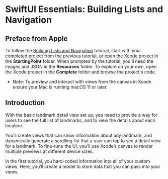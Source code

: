 # SwiftUI Essentials: Building Lists and Navigation


## Preface from Apple
To follow the [Building Lists and Navigation](https://developer.apple.com/tutorials/swiftui/building-lists-and-navigation) tutorial, start with your completed project from the previous tutorial, or open the Xcode project in the **StartingPoint** folder. When prompted by the tutorial, you'll need the images and JSON in the **Resources** folder. To explore on your own, open the Xcode project in the **Complete** folder and browse the project's code.

- Note: To preview and interact with views from the canvas in Xcode ensure your Mac is running macOS 11 or later.

## Introduction
With the basic landmark detail view set up, you need to provide a way for users to see the full list of landmarks, and to view the details about each location.

You’ll create views that can show information about any landmark, and dynamically generate a scrolling list that a user can tap to see a detail view for a landmark. To fine-tune the UI, you’ll use Xcode’s canvas to render multiple previews at different device sizes.

In the first tutorial, you hard-coded information into all of your custom views. Here, you’ll create a model to store data that you can pass into your views.